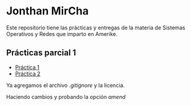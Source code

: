 # Jonthan MirCha

Este repositorio tiene las prácticas y entregas de la materia de Sistemas Operativos y Redes que imparto en Amerike.

## Prácticas parcial 1

- [Práctica 1](./practica-1.md)
- [Práctica 2](./practica-2.md)

Ya agregamos el archivo _.gitignore_ y la licencia.

Haciendo cambios y probando la opción _amend_
